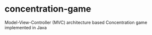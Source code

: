 # concentration-game
Model-View-Controller (MVC) architecture based Concentration game implemented in Java
